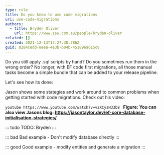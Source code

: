 ```yaml
---
type: rule
title: Do you know to use code migrations
uri: use-code-migrations
authors:
  - title: Bryden Oliver
    url: https://www.ssw.com.au/people/bryden-oliver
related: []
created: 2021-12-13T17:27:38.786Z
guid: 8284cedd-8eea-4e3b-b04b-451896a615c0
---
```

Do you still apply .sql scripts by hand? Do you sometimes run them in the wrong order? No longer, with EF code first migrations, all those manual tasks become a simple bundle that can be added to your release pipeline. 

Let's see how its done:
            
<!--endintro-->

Jason shows some stategies and work around to common problems when getting started with code migrations. Check out his video:

`youtube https://www.youtube.com/watch?v=vzXCyzH33b8
`
**Figure: You can also view Jasons blog: <https://jasontaylor.dev/ef-core-database-initialisation-strategies/>**

::: todo
TODO: Bryden
:::

::: bad
Bad example - Don't modify database directly
:::

::: good
Good example - modify entities and generate a migration 
:::